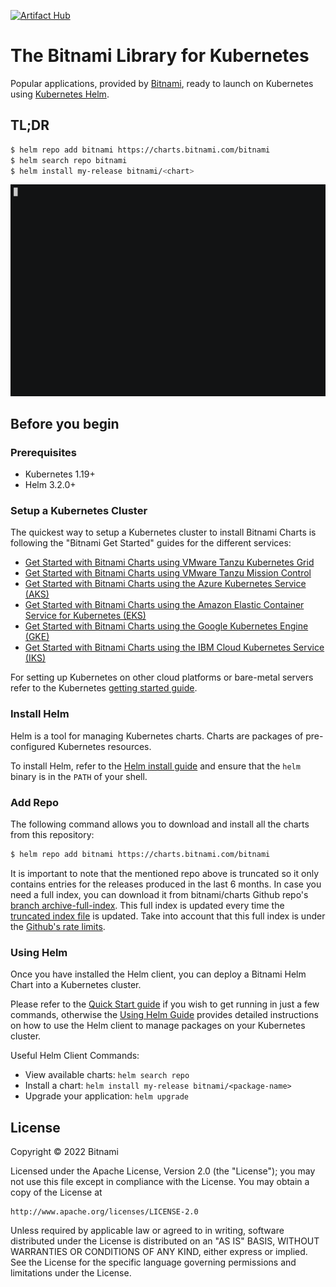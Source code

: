 [![Artifact Hub](https://img.shields.io/endpoint?url=https://artifacthub.io/badge/repository/bitnami)](https://artifacthub.io/packages/search?repo=bitnami)

# The Bitnami Library for Kubernetes

Popular applications, provided by [Bitnami](https://bitnami.com), ready to launch on Kubernetes using [Kubernetes Helm](https://github.com/helm/helm).

## TL;DR

```bash
$ helm repo add bitnami https://charts.bitnami.com/bitnami
$ helm search repo bitnami
$ helm install my-release bitnami/<chart>
```

![Installing a chart](demo.gif)

## Before you begin

### Prerequisites

- Kubernetes 1.19+
- Helm 3.2.0+

### Setup a Kubernetes Cluster

The quickest way to setup a Kubernetes cluster to install Bitnami Charts is following the "Bitnami Get Started" guides for the different services:

- [Get Started with Bitnami Charts using VMware Tanzu Kubernetes Grid](https://docs.bitnami.com/kubernetes/get-started-tkg/)
- [Get Started with Bitnami Charts using VMware Tanzu Mission Control](https://docs.bitnami.com/tutorials/tanzu-mission-control-get-started/)
- [Get Started with Bitnami Charts using the Azure Kubernetes Service (AKS)](https://docs.bitnami.com/kubernetes/get-started-aks/)
- [Get Started with Bitnami Charts using the Amazon Elastic Container Service for Kubernetes (EKS)](https://docs.bitnami.com/kubernetes/get-started-eks/)
- [Get Started with Bitnami Charts using the Google Kubernetes Engine (GKE)](https://docs.bitnami.com/kubernetes/get-started-gke/)
- [Get Started with Bitnami Charts using the IBM Cloud Kubernetes Service (IKS)](https://docs.bitnami.com/kubernetes/get-started-charts-iks/)

For setting up Kubernetes on other cloud platforms or bare-metal servers refer to the Kubernetes [getting started guide](https://kubernetes.io/docs/getting-started-guides/).

### Install Helm

Helm is a tool for managing Kubernetes charts. Charts are packages of pre-configured Kubernetes resources.

To install Helm, refer to the [Helm install guide](https://github.com/helm/helm#install) and ensure that the `helm` binary is in the `PATH` of your shell.

### Add Repo

The following command allows you to download and install all the charts from this repository:

```bash
$ helm repo add bitnami https://charts.bitnami.com/bitnami
```

It is important to note that the mentioned repo above is truncated so it only contains entries for the releases produced in the last 6 months. In case you need a full index, you can download it from bitnami/charts Github repo's [branch archive-full-index](https://raw.githubusercontent.com/bitnami/charts/archive-full-index/bitnami/index.yaml). This full index is updated every time the [truncated index file](https://raw.githubusercontent.com/bitnami/charts/index/bitnami/index.yaml) is updated. Take into account that this full index is under the [Github's rate limits](https://docs.github.com/en/developers/apps/building-github-apps/rate-limits-for-github-apps).

### Using Helm

Once you have installed the Helm client, you can deploy a Bitnami Helm Chart into a Kubernetes cluster.

Please refer to the [Quick Start guide](https://helm.sh/docs/intro/quickstart/) if you wish to get running in just a few commands, otherwise the [Using Helm Guide](https://helm.sh/docs/intro/using_helm/) provides detailed instructions on how to use the Helm client to manage packages on your Kubernetes cluster.

Useful Helm Client Commands:
* View available charts: `helm search repo`
* Install a chart: `helm install my-release bitnami/<package-name>`
* Upgrade your application: `helm upgrade`

## License

Copyright &copy; 2022 Bitnami

Licensed under the Apache License, Version 2.0 (the "License");
you may not use this file except in compliance with the License.
You may obtain a copy of the License at

    http://www.apache.org/licenses/LICENSE-2.0

Unless required by applicable law or agreed to in writing, software
distributed under the License is distributed on an "AS IS" BASIS,
WITHOUT WARRANTIES OR CONDITIONS OF ANY KIND, either express or implied.
See the License for the specific language governing permissions and
limitations under the License.
